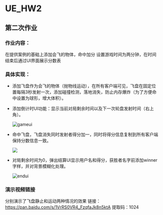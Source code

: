 # UE_HW2

## 第二次作业

### 作业内容：
在提供案例的基础上添加会飞的物体，命中加分
设置游戏时间为两分钟，在时间结束后通过UI界面展示分数表
### 具体实现：
- 添加飞盘作为会飞的物体（抛物线运动），在所有客户端可见，飞盘在固定位置每隔3秒发射一次，添加碰撞检测，落地消失，防止内存爆炸（为了方便命中设置为球形，增大体积）。

- 添加倒计时UI功能：显示当前对局剩余时间以及下一次轮盘发射时间（右上角）。

  ![gameui](E:\github\UE_HW2\jpg\gameui.png)

- 命中飞盘，飞盘消失同时发射者得分加一，同时将得分信息复制到所有客户端保持分数信息一致。

  ![](E:\github\UE_HW2\jpg\score.PNG)

- 对局剩余时间为0，弹出结算UI显示用户名和得分，获胜者名字前添加winner字样，并对背景模糊化处理。

  ![endui](E:\github\UE_HW2\jpg\endui2.png)

### 演示视频链接
分别演示了飞盘静止和运动两种情况的效果
链接：https://pan.baidu.com/s/1VrRS0VR4_FzqfaJk8n5ktA 
提取码：1024